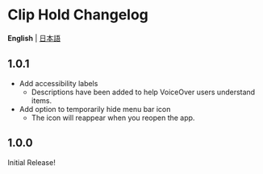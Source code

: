 # Clip Hold Changelog
**English** | [日本語](docs/CHANGELOG-ja.md)

## 1.0.1
- Add accessibility labels
  - Descriptions have been added to help VoiceOver users understand items.
- Add option to temporarily hide menu bar icon
  - The icon will reappear when you reopen the app.

## 1.0.0
Initial Release!